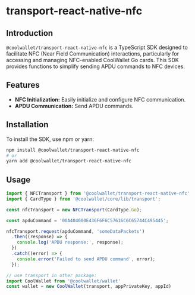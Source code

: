# transport-react-native-nfc

## Introduction
`@coolwallet/transport-react-native-nfc` is a TypeScript SDK designed to facilitate NFC (Near Field Communication) interactions, particularly for accessing and managing NFC-enabled CoolWallet Go cards. This SDK provides functions to simplify sending APDU commands to NFC devices.

## Features
- **NFC Initialization:** Easily initialize and configure NFC communication.
- **APDU Communication:** Send APDU commands.

## Installation

To install the SDK, use npm or yarn:

```bash
npm install @coolwallet/transport-react-native-nfc
# or
yarn add @coolwallet/transport-react-native-nfc
```

## Usage

```javascript
import { NFCTransport } from '@coolwallet/transport-react-native-nfc'
import { CardType } from '@coolwallet/core/lib/transport';

const nfcTransport = new NFCTransport(CardType.Go);

const apduCommand = '00A404000E436F6F6C57616C6C65744C495445';

nfcTransport.request(apduCommand, 'someDataPackets')
  .then((response) => {
    console.log('APDU response:', response);
  })
  .catch((error) => {
    console.error('Failed to send APDU command', error);
  });

// use transport in other package:
import CoolWallet from '@coolwallet/wallet'
const wallet = new CoolWallet(transport, appPrivateKey, appId)

```

